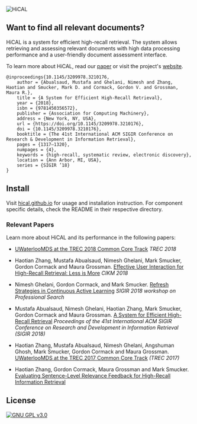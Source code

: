 ![HiCAL](/images/hical.png)

## Want to find all relevant documents?
HiCAL is a system for efficient high-recall retrieval. The system allows retrieving and assessing relevant documents with high data processing performance and a user-friendly document assessment interface.

To learn more about HiCAL, read our [paper](https://dl.acm.org/doi/10.1145/3209978.3210176) or visit the project's [website](https://hical.github.io/).

```
@inproceedings{10.1145/3209978.3210176,
    author = {Abualsaud, Mustafa and Ghelani, Nimesh and Zhang, Haotian and Smucker, Mark D. and Cormack, Gordon V. and Grossman, Maura R.},
    title = {A System for Efficient High-Recall Retrieval},
    year = {2018},
    isbn = {9781450356572},
    publisher = {Association for Computing Machinery},
    address = {New York, NY, USA},
    url = {https://doi.org/10.1145/3209978.3210176},
    doi = {10.1145/3209978.3210176},
    booktitle = {The 41st International ACM SIGIR Conference on Research & Development in Information Retrieval},
    pages = {1317–1320},
    numpages = {4},
    keywords = {high-recall, systematic review, electronic discovery},
    location = {Ann Arbor, MI, USA},
    series = {SIGIR ’18}
}
```


## Install

Visit [hical.github.io](https://hical.github.io/) for usage and
installation instruction.  For component specific details, check the README in
their respective directory.

### Relevant Papers

Learn more about HiCAL and its performance in the following papers:

+ [UWaterlooMDS at the TREC 2018 Common Core Track](https://cs.uwaterloo.ca/~h435zhan/TREC2018) *TREC 2018*

+ Haotian Zhang, Mustafa Abualsaud, Nimesh Ghelani, Mark Smucker, Gordon Cormack and Maura Grossman. [Effective User Interaction for High-Recall Retrieval: Less is More](https://cs.uwaterloo.ca/~h435zhan/CIKM2018) *CIKM 2018*

+ Nimesh Ghelani, Gordon Cormack, and Mark Smucker. [Refresh Strategies in Continuous Active Learning](http://ceur-ws.org/Vol-2127/paper6-profs.pdf) *SIGIR 2018 workshop on Professional Search*

+ Mustafa Abualsaud, Nimesh Ghelani, Haotian Zhang, Mark Smucker, Gordon Cormack and Maura Grossman. [A System for Efficient High-Recall Retrieval](https://dl.acm.org/citation.cfm?id=3209978.3210176) *Proceedings of the 41st International ACM SIGIR Conference on Research and Development in Information Retrieval (SIGIR 2018)*

+ Haotian Zhang, Mustafa Abualsaud, Nimesh Ghelani, Angshuman Ghosh, Mark Smucker, Gordon Cormack and Maura Grossman. [UWaterlooMDS at the TREC 2017 Common Core Track](https://trec.nist.gov/pubs/trec26/papers/UWaterlooMDS-CC.pdf) *(TREC 2017)*

+ Haotian Zhang, Gordon Cormack, Maura Grossman and Mark Smucker. [Evaluating Sentence-Level Relevance Feedback for High-Recall Information Retrieval](https://arxiv.org/abs/1803.08988)


License
--------

[![GNU GPL v3.0](http://www.gnu.org/graphics/gplv3-127x51.png)](http://www.gnu.org/licenses/gpl.html) 
